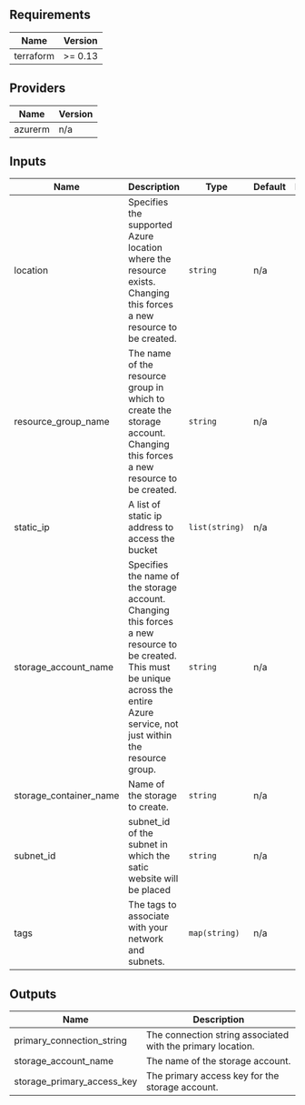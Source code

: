 ## Requirements

| Name | Version |
|------|---------|
| terraform | >= 0.13 |

## Providers

| Name | Version |
|------|---------|
| azurerm | n/a |

## Inputs

| Name | Description | Type | Default | Required |
|------|-------------|------|---------|:--------:|
| location | Specifies the supported Azure location where the resource exists. Changing this forces a new resource to be created. | `string` | n/a | yes |
| resource\_group\_name | The name of the resource group in which to create the storage account. Changing this forces a new resource to be created. | `string` | n/a | yes |
| static\_ip | A list of static ip address to access the bucket | `list(string)` | n/a | yes |
| storage\_account\_name | Specifies the name of the storage account. Changing this forces a new resource to be created. This must be unique across the entire Azure service, not just within the resource group. | `string` | n/a | yes |
| storage\_container\_name | Name of the storage to create. | `string` | n/a | yes |
| subnet\_id | subnet\_id of the subnet in which the satic website will be placed | `string` | n/a | yes |
| tags | The tags to associate with your network and subnets. | `map(string)` | n/a | yes |

## Outputs

| Name | Description |
|------|-------------|
| primary\_connection\_string | The connection string associated with the primary location. |
| storage\_account\_name | The name of the storage account. |
| storage\_primary\_access\_key | The primary access key for the storage account. |

